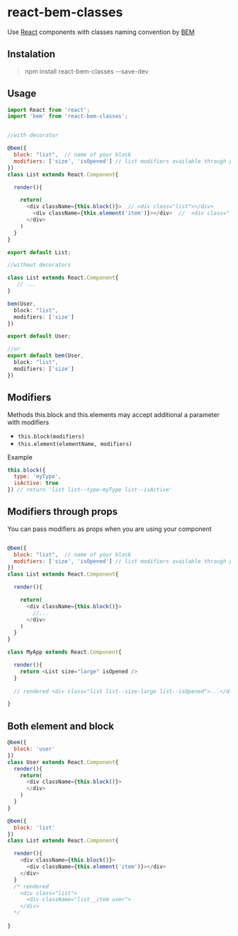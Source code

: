# react-bem-classes

Use [React](https://facebook.github.io/react/) components with classes naming convention by [BEM](https://en.bem.info/method/naming-convention/)

## Instalation
> npm install react-bem-classes --save-dev

## Usage

```js
import React from 'react';
import 'bem' from 'react-bem-classes';


//with decorator

@bem({
  block: "list",  // name of your block
  modifiers: ['size', 'isOpened'] // list modifiers available through props
})
class List extends React.Component{

  render(){

    return(
      <div className={this.block()}>  // <div class="list"></div>
        <div className={this.element('item')}></div>  //  <div class="list__item"></div>
      </div>
    )
  }
}

export default List;
```

```js
//without decorators

class List extends React.Component{
   // ... 
}

bem(User, 
  block: "list", 
  modifiers: ['size'] 
})

export default User;

//or
export default bem(User, 
  block: "list", 
  modifiers: ['size'] 
})
```
## Modifiers
Methods this.block and this.elements may accept additional a parameter with modifiers
 - `this.block(modifiers)`
 - `this.element(elementName, modifiers)`
 
Example 
```js
this.block({
  type: 'myType',
  isActive: true 
}) // return 'list list--type-myType list--isActive'


```

## Modifiers through props
You can pass modifiers as props when you are using your component
```js

@bem({
  block: "list",  // name of your block
  modifiers: ['size', 'isOpened'] // list modifiers available through props
})
class List extends React.Component{

  render(){

    return(
      <div className={this.block()}>
        //...
      </div>
    )
  }
}

class MyApp extends React.Component{

  render(){
    return <List size="large" isOpened /> 
  }
  
  // rendered <div class="list list--size-large list--isOpened">...</div>

}
```
## Both element and block
```js
@bem({
  block: 'user'
})
class User extends React.Component{
  render(){
    return(
      <div className={this.block()}>
      </div>
    )
  }
}

@bem({
  block: 'list'
})
class List extends React.Component{

  render(){
    <div className={this.block()}>
      <div className={this.element('item')}></div>
    </div>
  }
  /* rendered 
    <div class="list">
      <div className="list__item user">
    </div> 
  */ 
  
}


```
